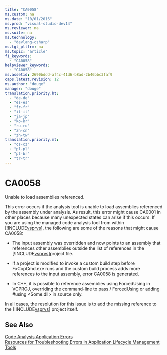 ```yaml
---
title: "CA0058"
ms.custom: na
ms.date: "10/01/2016"
ms.prod: "visual-studio-dev14"
ms.reviewer: na
ms.suite: na
ms.technology: 
  - "devlang-csharp"
ms.tgt_pltfrm: na
ms.topic: "article"
f1_keywords: 
  - "CA0058"
helpviewer_keywords: 
  - "CA0058"
ms.assetid: 2690bddd-af4c-41d6-b8ad-2b46bbc3faf9
caps.latest.revision: 12
ms.author: "douge"
manager: "douge"
translation.priority.ht: 
  - "de-de"
  - "es-es"
  - "fr-fr"
  - "it-it"
  - "ja-jp"
  - "ko-kr"
  - "ru-ru"
  - "zh-cn"
  - "zh-tw"
translation.priority.mt: 
  - "cs-cz"
  - "pl-pl"
  - "pt-br"
  - "tr-tr"
---
```

# CA0058
Unable to load assemblies referenced.  
  
 This error occurs if the analysis tool is unable to load assemblies referenced by the assembly under analysis. As result, this error might cause CA0001 in other places because many unexpected states can arise if this occurs. If you are using the managed code analysis tool from within [!INCLUDE[vsprvs](../dv_TeamTestALM/includes/vsprvs_md.md)], the following are some of the reasons that might cause CA0058:  
  
-   The input assembly was overridden and now points to an assembly that references other assemblies outside the list of references in the [!INCLUDE[vsprvs](../dv_TeamTestALM/includes/vsprvs_md.md)]project file.  
  
-   If a project is modified to invoke a custom build step before FxCopCmd.exe runs and the custom build process adds more references to the input assembly, error CA0058 is generated.  
  
-   In C++, it is possible to reference assemblies using ForcedUsing in VCPROJ, overriding the command-line to pass / ForcedUsing or adding #using \<Some.dll> in source only.  
  
 In all cases, the resolution for this issue is to add the missing reference to the [!INCLUDE[vsprvs](../dv_TeamTestALM/includes/vsprvs_md.md)] project itself.  
  
## See Also  
 [Code Analysis Application Errors](../VS_IDE/code-analysis-application-errors.md)   
 [Resources for Troubleshooting Errors in Application Lifecycle Management Tools](../Topic/Resources%20for%20Troubleshooting%20Errors%20in%20Application%20Lifecycle%20Management%20Tools.md)